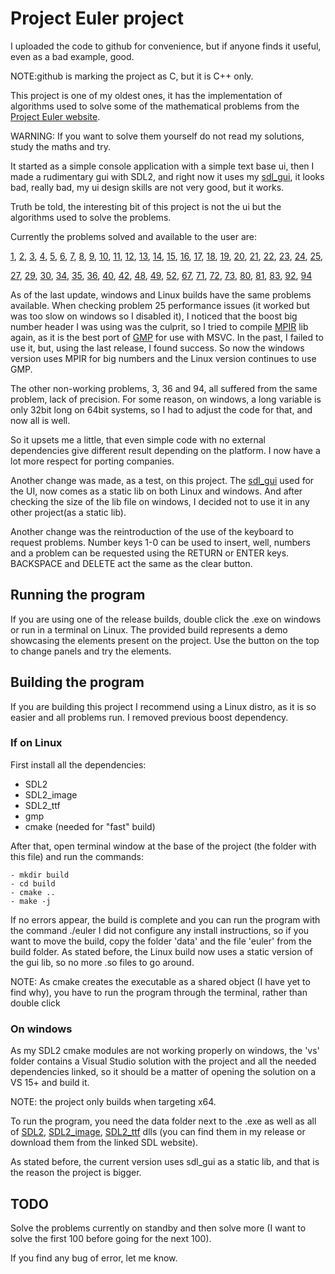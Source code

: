 # Project Euler project

I uploaded the code to github for convenience, but if anyone finds it useful, even as a bad example, good.

NOTE:github is marking the project as C, but it is C++ only.

This project is one of my oldest ones, it has the implementation of algorithms used to solve some of the mathematical problems from the [Project Euler website](https://projecteuler.net/).

WARNING: If you want to solve them yourself do not read my solutions, study the maths and try.

It started as a simple console application with a simple text base ui, then I made a rudimentary gui with SDL2, and right now it uses my [sdl_gui](https://github.com/N4G170/sdl_gui), it looks bad, really bad, my ui design skills are not very good, but it works.

Truth be told, the interesting bit of this project is not the ui but the algorithms used to solve the problems.

Currently the problems solved and available to the user are:

[1](https://projecteuler.net/problem=1), [2](https://projecteuler.net/problem=2), [3](https://projecteuler.net/problem=3), [4](https://projecteuler.net/problem=4),     [5](https://projecteuler.net/problem=5), [6](https://projecteuler.net/problem=6), [7](https://projecteuler.net/problem=7), [8](https://projecteuler.net/problem=8),     [9](https://projecteuler.net/problem=9), [10](https://projecteuler.net/problem=10), [11](https://projecteuler.net/problem=11), [12](https://projecteuler.net/problem=12), [13](https://projecteuler.net/problem=13), [14](https://projecteuler.net/problem=14), [15](https://projecteuler.net/problem=15), [16](https://projecteuler.net/problem=16), [17](https://projecteuler.net/problem=17), [18](https://projecteuler.net/problem=18), [19](https://projecteuler.net/problem=19), [20](https://projecteuler.net/problem=20), [21](https://projecteuler.net/problem=21), [22](https://projecteuler.net/problem=22), [23](https://projecteuler.net/problem=23), [24](https://projecteuler.net/problem=24), [25](https://projecteuler.net/problem=25),

[27](https://projecteuler.net/problem=27), [29](https://projecteuler.net/problem=29), [30](https://projecteuler.net/problem=30), [34](https://projecteuler.net/problem=34),
[35](https://projecteuler.net/problem=35), [36](https://projecteuler.net/problem=36), [40](https://projecteuler.net/problem=40), [42](https://projecteuler.net/problem=42), [48](https://projecteuler.net/problem=48), [49](https://projecteuler.net/problem=49),
[52](https://projecteuler.net/problem=52), [67](https://projecteuler.net/problem=67), [71](https://projecteuler.net/problem=71), [72](https://projecteuler.net/problem=72),
[73](https://projecteuler.net/problem=73), [80](https://projecteuler.net/problem=80), [81](https://projecteuler.net/problem=81), [83](https://projecteuler.net/problem=83),
[92](https://projecteuler.net/problem=92), [94](https://projecteuler.net/problem=94)

As of the last update, windows and Linux builds have the same problems available. When checking problem 25 performance issues (it worked but was too slow on windows so I disabled it), I noticed that the boost big number header I was using was the culprit, so I tried to compile [MPIR](http://mpir.org/) lib again, as it is the best port of [GMP](https://gmplib.org/) for use with MSVC. In the past, I failed to use it, but, using the last release, I found success. So now the windows version uses MPIR for big numbers and the Linux version continues to use GMP.

The other non-working problems, 3, 36 and 94, all suffered from the same problem, lack of precision. For some reason, on windows, a long variable is only 32bit long on 64bit systems, so I had to adjust the code for that, and now all is well.

So it upsets me a little, that even simple code with no external dependencies give different result depending on the platform. I now have a lot more respect for porting companies.

Another change was made, as a test, on this project. The [sdl_gui](https://github.com/N4G170/sdl_gui) used for the UI, now comes as a static lib on both Linux and windows. And after checking the size of the lib file on windows, I decided not to use it in any other project(as a static lib).

Another change was the reintroduction of the use of the keyboard to request problems. Number keys 1-0 can be used to insert, well, numbers and a problem can be requested using the RETURN or ENTER keys. BACKSPACE and DELETE act the same as the clear button.

## Running the program
If you are using one of the release builds, double click the .exe on windows or run in a terminal on Linux.
The provided build represents a demo showcasing the elements present on the project. Use the button on the top to change panels and try the elements.

## Building the program

If you are building this project I recommend using a Linux distro, as it is so easier and all problems run. I removed previous boost dependency.

### If on Linux

First install all the dependencies:
- SDL2
- SDL2_image
- SDL2_ttf
- gmp
- cmake (needed for "fast" build)

After that, open terminal window at the base of the project (the folder with this file) and run the commands:

```
- mkdir build
- cd build
- cmake ..
- make -j
```
If no errors appear, the build is complete and you can run the program with the command ./euler
I did not configure any install instructions, so if you want to move the build, copy the folder 'data' and the file 'euler' from the build folder.
As stated before, the Linux build now uses a static version of the gui lib, so no more .so files to go around.

NOTE: As cmake creates the executable as a shared object (I have yet to find why), you have to run the program through the terminal, rather than double click

### On windows

As my SDL2 cmake modules are not working properly on windows, the 'vs' folder contains a Visual Studio solution with the project and all the needed dependencies linked, so it should be a matter of opening the solution on a VS 15+ and build it.

NOTE: the project only builds when targeting x64.

To run the program, you need the data folder next to the .exe as well as all of [SDL2](https://www.libsdl.org/), [SDL2_image](https://www.libsdl.org/projects/SDL_image/), [SDL2_ttf](https://www.libsdl.org/projects/SDL_ttf/) dlls (you can find them in my release or download them from the linked SDL website).

As stated before, the current version uses sdl_gui as a static lib, and that is the reason the project is bigger.

## TODO

Solve the problems currently on standby and then solve more (I want to solve the first 100 before going for the next 100).

If you find any bug of error, let me know.
